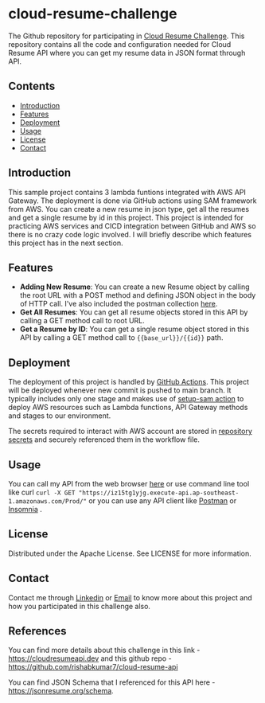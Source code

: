 # cloud-resume-challenge
The Github repository for participating in [Cloud Resume Challenge](https://github.com/heinhtetwin/cloud-resume-challenge.git). This repository contains all the code and configuration needed for Cloud Resume API where you can get my resume data in JSON format through API.

## Contents
- [Introduction](#introduction)
- [Features](#features)
- [Deployment](#deployment)
- [Usage](#usage)
- [License](#license)
- [Contact](#contact)

## Introduction
This sample project contains 3 lambda funtions integrated with AWS API Gateway. The deployment is done via GitHub actions using SAM framework from AWS. You can create a new resume in json type, get all the resumes and get a single resume by id in this project. This project is intended for practicing AWS services and CICD integration between GitHub and AWS so there is no crazy code logic involved. I will briefly describe which features this project has in the next section. 

## Features
- **Adding New Resume**: You can create a new Resume object by calling the root URL with a POST method and defining JSON object in the body of HTTP call. I've also included the postman collection [here](./Cloud%20Resume%20Challenge.postman_collection.json).
- **Get All Resumes**: You can get all resume objects stored in this API by calling a GET method call to root URL. 
- **Get a Resume by ID**: You can get a single resume object stored in this API by calling a GET method call to ```{{base_url}}/{{id}}``` path. 

## Deployment
The deployment of this project is handled by [GitHub Actions](https://docs.github.com/en/actions). This project will be deployed whenever new commit is pushed to main branch. It typically includes only one stage and makes use of [setup-sam action](https://github.com/marketplace/actions/setup-aws-sam-cli) to deploy AWS resources such as Lambda functions, API Gateway methods and stages to our environment.

The secrets required to interact with AWS account are stored in [repository secrets](https://docs.github.com/en/actions/security-guides/using-secrets-in-github-actions#creating-secrets-for-a-repository) and securely referenced them in the workflow file.

## Usage
You can call my API from the web browser [here]() or use command line tool like curl ```curl -X GET "https://iz15tg1yjg.execute-api.ap-southeast-1.amazonaws.com/Prod/"``` or you can use any API client like [Postman](https://www.postman.com/) or [Insomnia](https://insomnia.rest/) .

## License
Distributed under the Apache License. See LICENSE for more information.

## Contact

Contact me through [Linkedin](https://www.linkedin.com/in/hein-htet-win/) or [Email](mailto:heinhtetwin386@gmail.com) to know more about this project and how you participated in this challenge also.

## References

You can find more details about this challenge in this link - https://cloudresumeapi.dev and this github repo - https://github.com/rishabkumar7/cloud-resume-api

You can find JSON Schema that I referenced for this API here - https://jsonresume.org/schema.